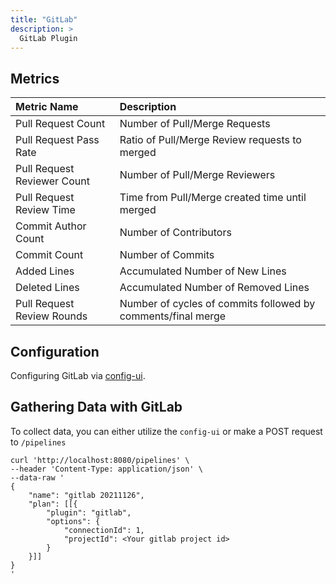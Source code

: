 ```yaml
---
title: "GitLab"
description: >
  GitLab Plugin
---
```



## Metrics

| Metric Name                 | Description                                                  |
|:----------------------------|:-------------------------------------------------------------|
| Pull Request Count          | Number of Pull/Merge Requests                                |
| Pull Request Pass Rate      | Ratio of Pull/Merge Review requests to merged                |
| Pull Request Reviewer Count | Number of Pull/Merge Reviewers                               |
| Pull Request Review Time    | Time from Pull/Merge created time until merged               |
| Commit Author Count         | Number of Contributors                                       |
| Commit Count                | Number of Commits                                            |
| Added Lines                 | Accumulated Number of New Lines                              |
| Deleted Lines               | Accumulated Number of Removed Lines                          |
| Pull Request Review Rounds  | Number of cycles of commits followed by comments/final merge |

## Configuration
Configuring GitLab via [config-ui](/UserManuals/ConfigUI/GitLab.md).

## Gathering Data with GitLab

To collect data, you can either utilize the `config-ui` or make a POST request to `/pipelines`

```
curl 'http://localhost:8080/pipelines' \
--header 'Content-Type: application/json' \
--data-raw '
{
    "name": "gitlab 20211126",
    "plan": [[{
        "plugin": "gitlab",
        "options": {
            "connectionId": 1,
            "projectId": <Your gitlab project id>
        }
    }]]
}
'
```

<br/><br/><br/>
